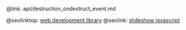 @link: api/destruction_ondestruct_event.md

@seolinktop: [web development library](https://webix.com)
@seolink: [slideshow javascript](https://webix.com/widget/carousel/)